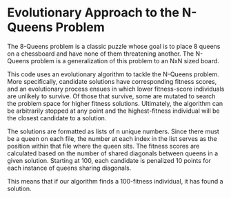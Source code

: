 # Evolutionary Approach to the N-Queens Problem

The 8-Queens problem is a classic puzzle whose goal is to place 8 queens on a chessboard and have none of them threatening another. The N-Queens problem is a generalization
of this problem to an NxN sized board.

This code uses an evolutionary algorithm to tackle the N-Queens problem. More specifically, candidate solutions have corresponding fitness scores, and an evolutionary process ensues in which lower fitness-score individuals are unlikely to survive. Of those that survive, some are mutated to search the problem space for higher fitness solutions. Ultimately, the algorithm can be arbitrarily stopped at any point and the highest-fitness individual will be the closest candidate to a solution. 

The solutions are formatted as lists of n unique numbers. Since there must be a queen on each file, the number at each index in the list serves as the position within that file where the queen sits. The fitness scores are calculated based on the number of shared diagonals between queens in a given solution. Starting at 100, each candidate is penalized 10 points for each instance of queens sharing diagonals. 

This means that if our algorithm finds a 100-fitness individual, it has found a solution.
